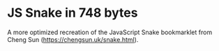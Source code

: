 # JS Snake in 748 bytes
A more optimized recreation of the JavaScript Snake bookmarklet from Cheng Sun (https://chengsun.uk/snake.html).
